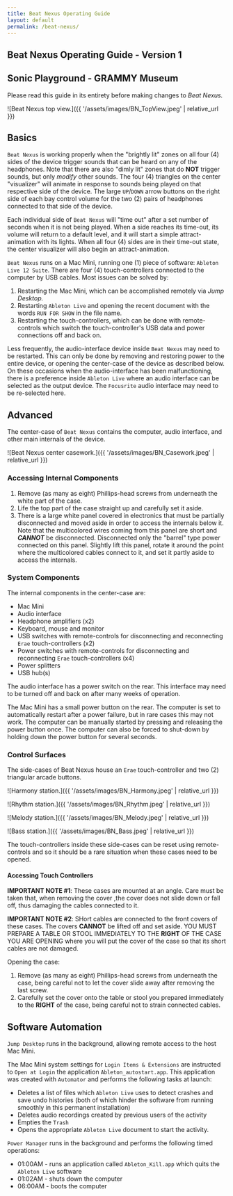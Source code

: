 ```yaml
---
title: Beat Nexus Operating Guide
layout: default
permalink: /beat-nexus/
---
```


## Beat Nexus Operating Guide - Version 1

## Sonic Playground - GRAMMY Museum

Please read this guide in its entirety before making changes to _Beat Nexus._

![Beat Nexus top view.]({{ '/assets/images/BN_TopView.jpeg' | relative_url }})

## Basics

`Beat Nexus` is working properly when the "brightly lit" zones on all four (4) sides of the device trigger sounds that can be heard on any of the headphones. Note that there are also "dimly lit" zones that do __NOT__ trigger sounds, but only _modify_ other sounds. The four (4) triangles on the center "visualizer" will animate in response to sounds being played on that respective side of the device. The large `UP`/`DOWN` arrow buttons on the right side of each bay control volume for the two (2) pairs of headphones connected to that side of the device.

Each individual side of `Beat Nexus` will "time out" after a set number of seconds when it is not being played. When a side reaches its time-out, its volume will return to a default level, and it will start a simple attract-animation with its lights. When all four (4) sides are in their time-out state, the center visualizer will also begin an attract-animation.

`Beat Nexus` runs on a Mac Mini, running one (1) piece of software: `Ableton Live 12 Suite`. There are four (4) touch-controllers connected to the computer by USB cables. Most issues can be solved by:

1. Restarting the Mac Mini, which can be accomplished remotely via _Jump Desktop._
2. Restarting `Ableton Live` and opening the recent document with the words `RUN FOR SHOW` in the file name.
3. Restarting the touch-controllers, which can be done with remote-controls which switch the touch-controller's USB data and power connections off and back on.

Less frequently, the audio-interface device inside `Beat Nexus` may need to be restarted. This can only be done by removing and restoring power to the entire device, or opening the center-case of the device as described below. On these occasions when the audio-interface has been malfunctioning, there is a preference inside `Ableton Live` where an audio interface can be selected as the output device. The `Focusrite` audio interface may need to be re-selected here.

## Advanced

The center-case of `Beat Nexus` contains the computer, audio interface, and other main internals of the device.

![Beat Nexus center casework.]({{ '/assets/images/BN_Casework.jpeg' | relative_url }})

### Accessing Internal Components

1. Remove (as many as eight) Phillips-head screws from underneath the white part of the case.
2. Life the top part of the case straight up and carefully set it aside.
3. There is a large white panel covered in electronics that must be partially disconnected and moved aside in order to access the internals below it. Note that the multicolored wires coming from this panel are short and ___CANNOT___ be disconnected. Disconnected only the "barrel" type power connected on this panel. Slightly lift this panel, rotate it around the point where the multicolored cables connect to it, and set it partly aside to access the internals.

### System Components

The internal components in the center-case are:

- Mac Mini
- Audio interface
- Headphone amplifiers (x2)
- Keyboard, mouse and monitor
- USB switches with remote-controls for disconnecting and reconnecting `Erae` touch-controllers (x2)
- Power switches with remote-controls for disconnecting and reconnecting `Erae` touch-controllers (x4)
- Power splitters
- USB hub(s)

The audio interface has a power switch on the rear. This interface may need to be turned off and back on after many weeks of operation.

The Mac Mini has a small power button on the rear. The computer is set to automatically restart after a power failure, but in rare cases this may not work. The computer can be manually started by pressing and releasing the power button once. The computer can also be forced to shut-down by holding down the power button for several seconds.

### Control Surfaces

The side-cases of Beat Nexus house an `Erae` touch-controller and two (2) triangular arcade buttons.

![Harmony station.]({{ '/assets/images/BN_Harmony.jpeg' | relative_url }})

![Rhythm station.]({{ '/assets/images/BN_Rhythm.jpeg' | relative_url }})

![Melody station.]({{ '/assets/images/BN_Melody.jpeg' | relative_url }})

![Bass station.]({{ '/assets/images/BN_Bass.jpeg' | relative_url }})

The touch-controllers inside these side-cases can be reset using remote-controls and so it should be a rare situation when these cases need to be opened.

#### Accessing Touch Controllers

__IMPORTANT NOTE #1__: These cases are mounted at an angle. Care must be taken that, when removing the cover ,the cover does not slide down or fall off, thus damaging the cables connected to it.

__IMPORTANT NOTE #2__: SHort cables are connected to the front covers of these cases. The covers __CANNOT__ be lifted off and set aside. YOU MUST PREPARE A TABLE OR STOOL IMMEDIATELY TO THE __RIGHT__ OF THE CASE YOU ARE OPENING where you will put the cover of the case so that its short cables are not damaged.

Opening the case:

1. Remove (as many as eight) Phillips-head screws from underneath the case, being careful not to let the cover slide away after removing the last screw.
2. Carefully set the cover onto the table or stool you prepared immediately to the __RIGHT__ of the case, being careful not to strain connected cables.

## Software Automation

`Jump Desktop` runs in the background, allowing remote access to the host Mac Mini.

The Mac Mini system settings for `Login Items & Extensions` are instructed to `Open at Login` the application `Ableton_autostart.app`. This application was created with `Automator` and performs the following tasks at launch:

- Deletes a list of files which `Ableton Live` uses to detect crashes and save undo histories (both of which hinder the software from running smoothly in this permanent installation)
- Deletes audio recordings created by previous users of the activity
- Empties the `Trash`
- Opens the appropriate `Ableton Live` document to start the activity.

`Power Manager` runs in the background and performs the following timed operations:

- 01:00AM - runs an application called `Ableton_Kill.app` which quits the `Ableton Live` software
- 01:02AM - shuts down the computer
- 06:00AM - boots the computer
